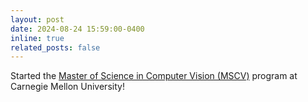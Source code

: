```yaml
---
layout: post
date: 2024-08-24 15:59:00-0400
inline: true
related_posts: false
---
```


Started the [Master of Science in Computer Vision (MSCV)](https://www.ri.cmu.edu/education/academic-programs/master-of-science-computer-vision/) program at Carnegie Mellon University!
